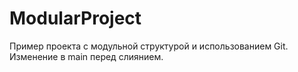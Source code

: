 # ModularProject  
Пример проекта с модульной структурой и использованием Git.  
Изменение в main перед слиянием.
